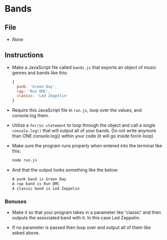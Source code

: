 # Bands

## File

* *None*

## Instructions

* Make a JavaScript file called `bands.js` that exports an object of music genres and bands like this:

  ```javascript
  {
    punk: 'Green Day',
    rap: 'Run DMC',
    classic: 'Led Zeppelin'
  }
  ```

* Require this JavaScript file in `run.js`, loop over the values, and console.log them.

* Utilize a `for/in statement` to loop through the object and call a single `console.log()` that will output all of your bands. Do not write anymore than ONE console.log() within your code (it will go inside for/in loop)

* Make sure the program runs properly when entered into the terminal like this:

  ```bash
  node run.js
  ```

* And that the output looks something like the below:

  ```bash
  A punk band is Green Day
  A rap band is Run DMC
  A classic band is Led Zeppelin
  ```

### Bonuses

* Make it so that your program takes in a parameter like 'classic' and then outputs the associated band with it. In this case Led Zeppelin.

* If no parameter is passed then loop over and output all of them like asked above.
